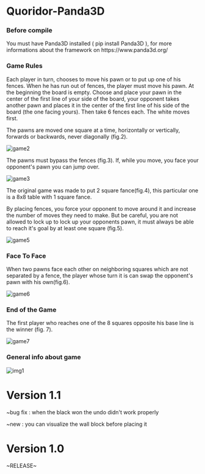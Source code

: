 # Quoridor-Panda3D
<h3>Before compile</h3>
You must have Panda3D installed ( pip install Panda3D ), for more informations about the framework on https://www.panda3d.org/
<h3>Game Rules</h3>

Each player in turn, chooses to move his pawn or to put up one of his fences. When he has run out of fences, the player must move his pawn.
At the beginning the board is empty. Choose and place your pawn in the center of the first line of your side of the board, your opponent takes another pawn and places it in the center of the first line of his side of the board (the one facing yours). Then take 6 fences each.
The white moves first.

The pawns are moved one square at a time, horizontally or vertically, forwards or backwards, never diagonally (fig.2).

![game2](https://user-images.githubusercontent.com/115081686/212549703-31d09830-2a14-4fd2-85eb-94b3e3bff45c.jpg)

The pawns must bypass the fences (fig.3). If, while you move, you face your opponent's pawn you can jump over.

![game3](https://user-images.githubusercontent.com/115081686/212549747-ff4a6ff3-1b22-4318-8bdd-272a6ff50374.jpg)

The original game was made to put 2 square fance(fig.4), this particular one is a 8x8 table with 1 square fance.

By placing fences, you force your opponent to move around it and increase the number of moves they need to make. But be careful, you are not allowed to lock up to lock up your opponents pawn, it must always be able to reach it's goal by at least one square (fig.5).

![game5](https://user-images.githubusercontent.com/115081686/212549777-8de8ae07-5ad5-48f9-8376-fb19b229a9c1.jpg)

<h3>Face To Face</h3>

When two pawns face each other on neighboring squares which are not separated by a fence, the player whose turn it is can swap the opponent's pawn with his own(fig.6).

![game6](https://user-images.githubusercontent.com/115081686/212549996-f79ff537-0b23-4883-ad4d-570fbc0099e8.jpg)


<h3>End of the Game</h3>

The first player who reaches one of the 8 squares opposite his base line is the winner (fig. 7).

![game7](https://user-images.githubusercontent.com/115081686/212550026-e11bb4b8-f93d-48f8-9b61-652d4cce9ddb.jpg)
  
<h3>General info about game</h3>
  
![img1](https://user-images.githubusercontent.com/115081686/212552057-eb8f3654-d48a-4313-88b3-fc4a512d0891.jpg)

<h1>Version 1.1</h1>
~bug fix : when the black won the undo didn't work properly

~new : you can visualize the wall block before placing it
<h1>Version 1.0</h1>
~RELEASE~
